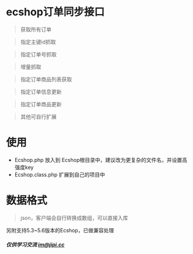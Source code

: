 # ecshop订单同步接口
> 获取所有订单

> 指定主键id抓取

> 指定订单号抓取

> 增量抓取

> 指定订单商品列表获取

> 指定订单信息更新

> 指定订单商品更新

> 其他可自行扩展

# 使用
* Ecshop.php 放入到 Ecshop根目录中，建议改为更复杂的文件名，并设置高强度key
* Ecshop.class.php  扩展到自己的项目中


# 数据格式
> json，客户端会自行转换成数组，可以直接入库


另附支持5.3~5.6版本的Ecshop，已做兼容处理

##### 仅供学习交流 im@jipi.cc

